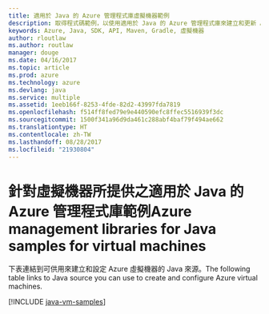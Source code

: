 ```yaml
---
title: 適用於 Java 的 Azure 管理程式庫虛擬機器範例
description: 取得程式碼範例，以使用適用於 Java 的 Azure 管理程式庫來建立和更新 Azure 虛擬機器
keywords: Azure, Java, SDK, API, Maven, Gradle, 虛擬機器
author: rloutlaw
ms.author: routlaw
manager: douge
ms.date: 04/16/2017
ms.topic: article
ms.prod: azure
ms.technology: azure
ms.devlang: java
ms.service: multiple
ms.assetid: 1eeb166f-8253-4fde-82d2-43997fda7819
ms.openlocfilehash: f514ff8fed79e9e440590efc8ffec5516939f3dc
ms.sourcegitcommit: 1500f341a96d9da461c288abf4baf79f494ae662
ms.translationtype: HT
ms.contentlocale: zh-TW
ms.lasthandoff: 08/28/2017
ms.locfileid: "21930804"
---
```

# <a name="azure-management-libraries-for-java-samples-for-virtual-machines"></a><span data-ttu-id="8d171-104">針對虛擬機器所提供之適用於 Java 的 Azure 管理程式庫範例</span><span class="sxs-lookup"><span data-stu-id="8d171-104">Azure management libraries for Java samples for virtual machines</span></span>

<span data-ttu-id="8d171-105">下表連結到可供用來建立和設定 Azure 虛擬機器的 Java 來源。</span><span class="sxs-lookup"><span data-stu-id="8d171-105">The following table links to Java source you can use to create and configure Azure virtual machines.</span></span>

[!INCLUDE [java-vm-samples](includes/java-vm-samples.md)]
